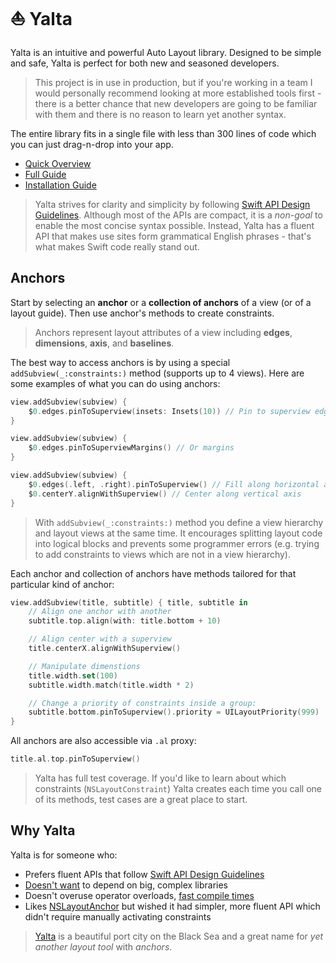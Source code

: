 # ⛵️ Yalta

Yalta is an intuitive and powerful Auto Layout library. Designed to be simple and safe, Yalta is perfect for both new and seasoned developers.

> This project is in use in production, but if you're working in a team I would personally recommend looking at more established tools first - there is a better chance that new developers are going to be familiar with them and there is no reason to learn yet another syntax.

The entire library fits in a single file with less than 300 lines of code which you can just drag-n-drop into your app.

- [Quick Overview](#quick-overview)
- [Full Guide](https://github.com/kean/Yalta/blob/master/Docs/YaltaGuide.md)
- [Installation Guide](https://github.com/kean/Yalta/blob/master/Docs/InstallationGuide.md)

> Yalta strives for clarity and simplicity by following [Swift API Design Guidelines](https://swift.org/documentation/api-design-guidelines/). Although most of the APIs are compact, it is a *non-goal* to enable the most concise syntax possible. Instead, Yalta has a fluent API that makes use sites form grammatical English phrases - that's what makes Swift code really stand out.

## Anchors

Start by selecting an **anchor** or a **collection of anchors** of a view (or of a layout guide). Then use anchor's methods to create constraints.

> Anchors represent layout attributes of a view including **edges**, **dimensions**, **axis**, and **baselines**.

The best way to access anchors is by using a special `addSubview(_:constraints:)` method (supports up to 4 views). Here are some examples of what you can do using anchors:

```swift
view.addSubview(subview) {
    $0.edges.pinToSuperview(insets: Insets(10)) // Pin to superview edges
}
```

```swift
view.addSubview(subview) {
    $0.edges.pinToSuperviewMargins() // Or margins
}
```

```swift
view.addSubview(subview) {
    $0.edges(.left, .right).pinToSuperview() // Fill along horizontal axis
    $0.centerY.alignWithSuperview() // Center along vertical axis
}
```

> With `addSubview(_:constraints:)` method you define a view hierarchy and layout views at the same time. It encourages splitting layout code into logical blocks and prevents some programmer errors (e.g. trying to add constraints to views which are not in a view hierarchy).


Each anchor and collection of anchors have methods tailored for that particular kind of anchor:

```swift
view.addSubview(title, subtitle) { title, subtitle in
    // Align one anchor with another
    subtitle.top.align(with: title.bottom + 10)

    // Align center with a superview
    title.centerX.alignWithSuperview()

    // Manipulate dimenstions
    title.width.set(100)
    subtitle.width.match(title.width * 2)

    // Change a priority of constraints inside a group:
    subtitle.bottom.pinToSuperview().priority = UILayoutPriority(999)
}
```

All anchors are also accessible via `.al` proxy:

```swift
title.al.top.pinToSuperview()
```

> Yalta has full test coverage. If you'd like to learn about which constraints (`NSLayoutConstraint`) Yalta creates each time you call one of its methods, test cases are a great place to start.


## Why Yalta

Yalta is for someone who:

- Prefers fluent APIs that follow [Swift API Design Guidelines](https://swift.org/documentation/api-design-guidelines/)
- [Doesn't want](http://chris.eidhof.nl/post/micro-autolayout-dsl/) to depend on big, complex libraries
- Doesn't overuse operator overloads, [fast compile times](https://github.com/robb/Cartography/issues/215)
- Likes [NSLayoutAnchor](https://developer.apple.com/library/ios/documentation/AppKit/Reference/NSLayoutAnchor_ClassReference/index.html) but wished it had simpler, more fluent API which didn't require manually activating constraints

> [Yalta](https://en.wikipedia.org/wiki/Yalta) is a beautiful port city on the Black Sea and a great name for *yet another layout tool* with *anchors*.
